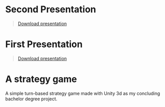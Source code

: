 # Second Presentation
> [Download presentation](https://github.com/VictorHiroshi/AStrategyGame/blob/master/Presentations/Segunda%20Apresenta%C3%A7%C3%A3o.pdf)

# First Presentation

> [Download presentation](https://github.com/VictorHiroshi/AStrategyGame/blob/master/Presentations/Primeira%20Apresenta%C3%A7%C3%A3o.pdf)



# A strategy game

A simple turn-based strategy game made with Unity 3d as my concluding bachelor degree project.
